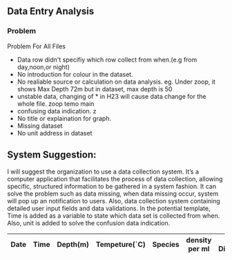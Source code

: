 ## Data Entry Analysis
### Problem
Problem For All Files

* Data row didn't specifiy which row collect from when.(e.g from day,noon,or night)
* No introduction for colour in the dataset.
* No realiable source or calculation on data analysis. eg. Under zoop, it shows Max Depth 72m but in dataset, max depth is 50
* unstable data, changing of * in H23 will cause data change for the whole file. zoop temo main
* confusing data indication. z
* No title or explaination for graph.
* Missing dataset
* No unit address in dataset 

## System Suggestion: 
I will suggest the organization to use a data collection system. It’s a computer application that facilitates the process of data collection, allowing specific, structured information to be gathered in a system fashion. It can solve the problem such as data missing, when data missing occur, system will pop up an notification to users. Also, data collection system containing detailed user input fields and data validations. 
In the potential template, Time is added as a variable to state which data set is collected from when. Also, unit is added to solve the confusion data indication.

| Date | Time | Depth(m) | Tempeture(`C) | Species | density per ml | Colony Diameter(ml) | #/L | ColonySize(mm) | Chlorophyll a |
|------|------|----------|---------------|---------|----------------|---------------------|-----|----------------|---------------|
